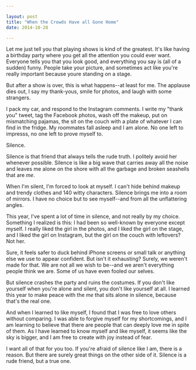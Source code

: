 ```yaml
---

layout: post
title: "When the Crowds Have all Gone Home"
date: 2014-10-28

---
```


Let me just tell you that playing shows is kind of the greatest. It's like having a birthday party where you get all the attention you could ever want. Everyone tells you that you look good, and everything you say is (all of a sudden) funny. People take your picture, and sometimes act like you're really important because youre standing on a stage. 

But after a show is over, this is what happens--at least for me. The applause dies out, I say my thank-yous, smile for photos, and laugh with some strangers. 

I pack my car, and respond to the Instagram comments. I write my "thank you" tweet, tag the Facebook photos, wash off the makeup, put on mismatching pajamas, the sit on the couch with a plate of whatever I can find in the fridge. My roommates fall asleep and I am alone. No one left to impresss, no one left to prove myself to. 

Silence. 

Silence is that friend that always tells the rude truth. I politely avoid her whenever possible. Silence is like a big wave that carries away all the noise and leaves me alone on the shore with all the garbage and broken seashells that are *me*. 

When I'm silent, I'm forced to look at myself. I can't hide behind makeup and trendy clothes and 140 witty characters. Silence brings me into a room of mirrors. I have no choice but to see myself--and from all the unflattering angles.

This year, I've spent a lot of time in silence, and not really by my choice. Something I realized is this: I had been so well-known by everyone except myself. I really liked the girl in the photos, and I liked the girl on the stage, and I liked the girl on Instagram, but the girl on the couch with leftovers? Not her.

Sure, it feels safer to duck behind iPhone screens or small talk or anything else we use to appear confident. But isn't it exhausting? Surely, we weren't made for that. We are not all we wish to be--and we aren't everything people think we are. Some of us have even fooled our selves. 

But silence crashes the party and ruins the costumes. If you don't like yourself when you're alone and silent, you don't like yourself at all. I learned this year to make peace with the *me* that sits alone in silence, because that's the real one. 

And when I learned to like myself, I found that I was free to love others without comparing. I was able to forgive myself for my shortcomings, and I am learning to believe that there are people that can deeply love me in spite of them. As I have learned to know myself and like myself, it seems like the sky is bigger, and I am free to create with joy instead of fear. 

I want all of that for you too. If you're afraid of silence like I am, there is a reason. But there are surely great things on the other side of it. Silence is a rude friend, but a true one.